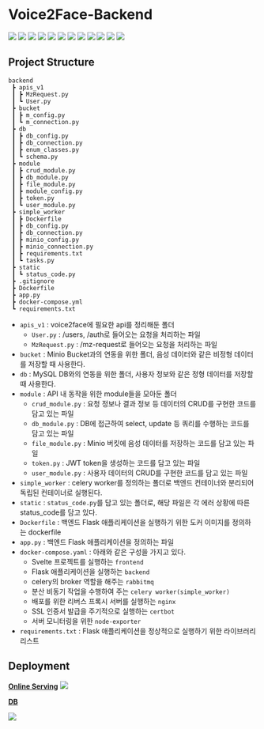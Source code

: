 
# Voice2Face-Backend
<img  src="https://img.shields.io/badge/Python-3776AB?style=for-the-badge&logo=Python&logoColor=white"> <img  src="https://img.shields.io/badge/mysql-4479A1?style=for-the-badge&logo=mysql&logoColor=white"> <img  src="https://img.shields.io/badge/github-181717?style=for-the-badge&logo=github&logoColor=white"> <img  src="https://img.shields.io/badge/git-F05032?style=for-the-badge&logo=git&logoColor=white"> <img  src="https://img.shields.io/badge/Docker-2496ED?style=for-the-badge&logo=Docker&logoColor=white"> <img  src="https://img.shields.io/badge/Flask-000000?style=for-the-badge&logo=Flask&logoColor=white"> <img  src="https://img.shields.io/badge/NCP-03C75A?style=for-the-badge&logo=Naver&logoColor=white"> <img  src="https://img.shields.io/badge/RabbitMQ-FF6600?style=for-the-badge&logo=RabbitMQ&logoColor=white"> <img  src="https://img.shields.io/badge/Celery-37814A?style=for-the-badge&logo=Celery&logoColor=white"> <img  src="https://img.shields.io/badge/minio-C72E49?style=for-the-badge&logo=minio&logoColor=white"> <img  src="https://img.shields.io/badge/amazonrds-527FFF?style=for-the-badge&logo=amazonrds&logoColor=white"> <img  src="https://img.shields.io/badge/Linux-FCC624?style=for-the-badge&logo=Linux&logoColor=white">

## Project Structure
```
backend  
 ┣ apis_v1  
 ┃ ┣ MzRequest.py  
 ┃ ┗ User.py  
 ┣ bucket  
 ┃ ┣ m_config.py  
 ┃ ┗ m_connection.py  
 ┣ db  
 ┃ ┣ db_config.py  
 ┃ ┣ db_connection.py  
 ┃ ┣ enum_classes.py  
 ┃ ┗ schema.py  
 ┣ module  
 ┃ ┣ crud_module.py  
 ┃ ┣ db_module.py  
 ┃ ┣ file_module.py  
 ┃ ┣ module_config.py  
 ┃ ┣ token.py  
 ┃ ┗ user_module.py  
 ┣ simple_worker  
 ┃ ┣ Dockerfile  
 ┃ ┣ db_config.py  
 ┃ ┣ db_connection.py  
 ┃ ┣ minio_config.py  
 ┃ ┣ minio_connection.py  
 ┃ ┣ requirements.txt  
 ┃ ┗ tasks.py  
 ┣ static  
 ┃ ┗ status_code.py  
 ┣ .gitignore  
 ┣ Dockerfile  
 ┣ app.py  
 ┣ docker-compose.yml  
 ┗ requirements.txt
```

- `apis_v1` : voice2face에 필요한 api를 정리해둔 폴더
	- `User.py` : /users, /auth로 들어오는 요청을 처리하는 파일
	- `MzRequest.py` : /mz-request로 들어오는 요청을 처리하는 파일
- `bucket` : Minio Bucket과의 연동을 위한 폴더, 음성 데이터와 같은 비정형 데이터를 저장할 때 사용한다. 
- `db` :  MySQL DB와의 연동을 위한 폴더, 사용자 정보와 같은 정형 데이터를 저장할 때 사용한다. 
- `module` : API 내 동작을 위한 module들을 모아둔 폴더
	- `crud_module.py` : 요청 정보나 결과 정보 등 데이터의 CRUD를 구현한 코드를 담고 있는 파일
	- `db_module.py` : DB에 접근하여 select, update 등 쿼리를 수행하는 코드를 담고 있는 파일
	- `file_module.py` : Minio 버킷에 음성 데이터를 저장하는 코드를 담고 있는 파일
	-  `token.py` : JWT token을 생성하는 코드를 담고 있는 파일 
	- `user_module.py` : 사용자 데이터의 CRUD를 구현한 코드를 담고 있는 파일
- `simple_worker` : celery worker를 정의하는 폴더로 백엔드 컨테이너와 분리되어 독립된 컨테이너로 실행된다. 
- `static` : `status_code.py`를 담고 있는 폴더로, 해당 파일은 각 에러 상황에 따른 status_code를 담고 있다. 
- `Dockerfile` : 백엔드 Flask 애플리케이션을 실행하기 위한 도커 이미지를 정의하는 dockerfile
- `app.py` : 백엔드 Flask 애플리케이션을 정의하는 파일 
- `docker-compose.yaml` : 아래와 같은 구성을 가지고 있다. 
	- Svelte 프로젝트를 실행하는 `frontend`
	- Flask 애플리케이션을 실행하는 `backend`
	- celery의 broker 역할을 해주는 `rabbitmq`
	- 분산 비동기 작업을 수행하여 주는 `celery worker(simple_worker)`
	- 배포를 위한 리버스 프록시 서버를 실행하는  `nginx`
	- SSL 인증서 발급을 주기적으로 실행하는 `certbot`
	- 서버 모니터링을 위한 `node-exporter` 
- `requirements.txt` : Flask 애플리케이션을 정상적으로 실행하기 위한 라이브러리 리스트 


## Deployment 
[**Online Serving**](https://truealex.notion.site/Back-Online-Serving-1c783d50057142c5a8f8ddba618e67e2?pvs=4)
<img src = "https://www.notion.so/image/https%3A%2F%2Fprod-files-secure.s3.us-west-2.amazonaws.com%2Fb6f28190-7696-420e-adcd-26f6f559c6fc%2Fe585645d-6a8b-44ea-8854-cee3a8dd4765%2FUntitled.png?table=block&id=c65c259a-32ca-4fd7-af03-4ef552e513bd&spaceId=b6f28190-7696-420e-adcd-26f6f559c6fc&width=2000&userId=e92ad860-3ec5-477f-bfd5-c93f32de25de&cache=v2">

[**DB**](https://truealex.notion.site/Back-DB-7d10c3848fe04348974d9b433c1150d5?pvs=4)

<img src = "https://www.notion.so/image/https%3A%2F%2Fprod-files-secure.s3.us-west-2.amazonaws.com%2Fb6f28190-7696-420e-adcd-26f6f559c6fc%2F50c998e6-c480-43d7-a4b6-76d9631b5853%2FUntitled.png?table=block&id=5de38e5e-7b33-434d-802b-575605a90811&spaceId=b6f28190-7696-420e-adcd-26f6f559c6fc&width=2000&userId=e92ad860-3ec5-477f-bfd5-c93f32de25de&cache=v2">